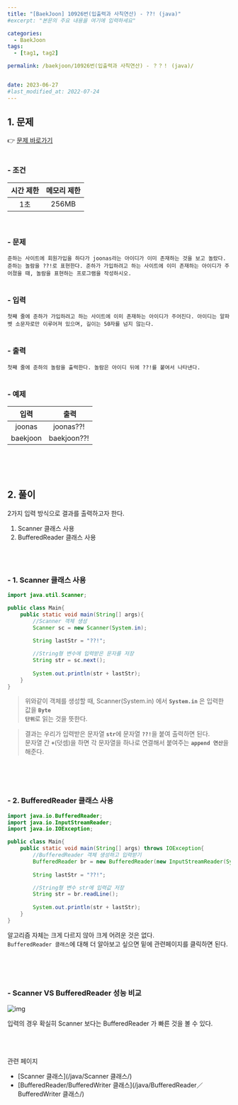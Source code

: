 ```yaml
---
title: "[BaekJoon] 10926번(입출력과 사칙연산) - ??! (java)"
#excerpt: "본문의 주요 내용을 여기에 입력하세요"

categories:
  - BaekJoon
tags:
  - [tag1, tag2]

permalink: /baekjoon/10926번(입출력과 사칙연산) - ？？！ (java)/


date: 2023-06-27
#last_modified_at: 2022-07-24
---
```


## 1. 문제
👉 [문제 바로가기](https://www.acmicpc.net/problem/10926)<br><br>
###  - 조건
  
| 시간 제한 | 메모리 제한 |
|:--------:|:--------:|
|1초|256MB|

<br>

### - 문제
```준하는 사이트에 회원가입을 하다가 joonas라는 아이디가 이미 존재하는 것을 보고 놀랐다. 준하는 놀람을 ??!로 표현한다. 준하가 가입하려고 하는 사이트에 이미 존재하는 아이디가 주어졌을 때, 놀람을 표현하는 프로그램을 작성하시오.```
<br><br>

### - 입력
```첫째 줄에 준하가 가입하려고 하는 사이트에 이미 존재하는 아이디가 주어진다. 아이디는 알파벳 소문자로만 이루어져 있으며, 길이는 50자를 넘지 않는다.```
<br><br>


### - 출력
```첫째 줄에 준하의 놀람을 출력한다. 놀람은 아이디 뒤에 ??!를 붙여서 나타낸다.```
<br><br>

### - 예제
  
| &nbsp;&nbsp;입력&nbsp;&nbsp; | &nbsp;&nbsp; 출력&nbsp;&nbsp; |
|:--------:|:--------:|
|joonas|joonas??!|
|baekjoon|baekjoon??!|
  
<br><br><br>


## 2. 풀이
2가지 입력 방식으로 결과를 출력하고자 한다.

1. Scanner 클래스 사용
2. BufferedReader 클래스 사용
<br><br><br><br>

### - 1. Scanner 클래스 사용
```java
import java.util.Scanner;

public class Main{
    public static void main(String[] args){
        //Scanner 객체 생성
        Scanner sc = new Scanner(System.in);
        
        String lastStr = "??!";

        //String형 변수에 입력받은 문자를 저장 
        String str = sc.next();
        
        System.out.println(str + lastStr);
    }
}
```
> 위와같이 객체를 생성할 때, Scanner(System.in) 에서 <code><b>System.in</b></code> 은 입력한 값을 <code><b>Byte 단위</b></code>로 읽는 것을 뜻한다.

> 결과는 우리가 입력받은 문자열 <code><b>str</b></code>에 문자열 <code><b>??!</b></code>을 붙여 출력하면 된다.<br>
문자열 간 <code><b>+</b></code>(덧셈)을 하면 각 문자열을 하나로 연결해서 붙여주는 <code><b>append 연산</b></code>을 해준다.

<br><br><br>

### - 2. BufferedReader 클래스 사용
```java
import java.io.BufferedReader;
import java.io.InputStreamReader;
import java.io.IOException;

public class Main{
    public static void main(String[] args) throws IOException{
        //BufferedReader 객체 생성하고 입력받기
        BufferedReader br = new BufferedReader(new InputStreamReader(System.in));
        
        String lastStr = "??!";

        //String형 변수 str에 입력값 저장
        String str = br.readLine();
        
        System.out.println(str + lastStr);
    }
}
```
알고리즘 자체는 크게 다르지 않아 크게 어려운 것은 없다.<br>
`BufferedReader 클래스`에 대해 더 알아보고 싶으면 밑에 관련페이지를 클릭하면 된다.

<br><br><br>

### - Scanner VS BufferedReader 성능 비교
![img](https://github.com/cjoungi/cjoungi.github.io/assets/113075984/965dc6bf-bd39-453d-a8c8-7ba91386d294)

입력의 경우 확실히 Scanner 보다는 <span class="color">BufferedReader 가 빠른 것을 볼 수 있다.</span>



<br><br><br>
<span class="color">관련 페이지</span><br>

- [Scanner 클래스](/java/Scanner 클래스/)
- [BufferedReader/BufferedWriter 클래스](/java/BufferedReader／BufferedWriter 클래스/)

<br><br><br>